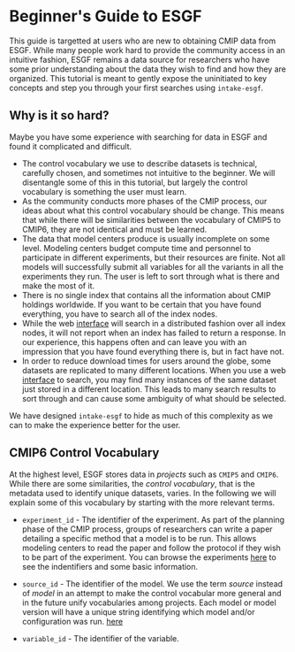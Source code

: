 # Beginner's Guide to ESGF

This guide is targetted at users who are new to obtaining CMIP data from ESGF. While many people work hard to provide the community access in an intuitive fashion, ESGF remains a data source for researchers who have some prior understanding about the data they wish to find and how they are organized. This tutorial is meant to gently expose the uninitiated to key concepts and step you through your first searches using `intake-esgf`.

## Why is it so hard?

Maybe you have some experience with searching for data in ESGF and found it complicated and difficult.

* The control vocabulary we use to describe datasets is technical, carefully chosen, and sometimes not intuitive to the beginner. We will disentangle some of this in this tutorial, but largely the control vocabulary is something the user must learn.
* As the community conducts more phases of the CMIP process, our ideas about what this control vocabulary should be change. This means that while there will be similarities between the vocabulary of CMIP5 to CMIP6, they are not identical and must be learned.
* The data that model centers produce is usually incomplete on some level. Modeling centers budget compute time and personnel to participate in different experiments, but their resources are finite. Not all models will successfully submit all variables for all the variants in all the experiments they run. The user is left to sort through what is there and make the most of it.
* There is no single index that contains all the information about CMIP holdings worldwide. If you want to be certain that you have found everything, you have to search all of the index nodes.
* While the web [interface](https://aims2.llnl.gov/search) will search in a distributed fashion over all index nodes, it will not report when an index has failed to return a response. In our experience, this happens often and can leave you with an impression that you have found everything there is, but in fact have not.
* In order to reduce download times for users around the globe, some datasets are replicated to many different locations. When you use a web [interface](https://aims2.llnl.gov/search) to search, you may find many instances of the same dataset just stored in a different location. This leads to many search results to sort through and can cause some ambiguity of what should be selected.

We have designed `intake-esgf` to hide as much of this complexity as we can to make the experience better for the user.

## CMIP6 Control Vocabulary

At the highest level, ESGF stores data in *projects* such as `CMIP5` and `CMIP6`. While there are some similarities, the *control vocabulary*, that is the metadata used to identify unique datasets, varies. In the following we will explain some of this vocabulary by starting with the more relevant terms.

* `experiment_id` - The identifier of the experiment. As part of the planning phase of the CMIP process, groups of researchers can write a paper detailing a specific method that a model is to be run. This allows modeling centers to read the paper and follow the protocol if they wish to be part of the experiment. You can browse the experiments [here](https://wcrp-cmip.github.io/CMIP6_CVs/docs/CMIP6_experiment_id.html) to see the indentifiers and some basic information.
* `source_id` - The identifier of the model. We use the term *source* instead of *model* in an attempt to make the control vocabular more general and in the future unify vocabularies among projects. Each model or model version will have a unique string identifying which model and/or configuration was run. [here](https://wcrp-cmip.github.io/CMIP6_CVs/docs/CMIP6_source_id.html)

* `variable_id` - The identifier of the variable.
